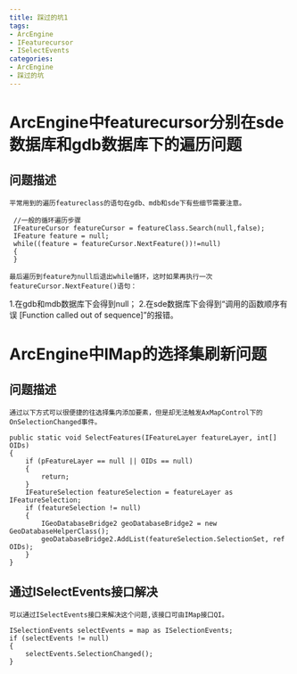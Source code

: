 ```yaml
---
title: 踩过的坑1
tags:
- ArcEngine
- IFeaturecursor
- ISelectEvents
categories:
- ArcEngine
- 踩过的坑
---
```


# ArcEngine中featurecursor分别在sde数据库和gdb数据库下的遍历问题
## 问题描述
    平常用到的遍历featureclass的语句在gdb、mdb和sde下有些细节需要注意。
```C#{.line-numbers}
 //一般的循环遍历步骤
 IFeatureCursor featureCursor = featureClass.Search(null,false);
 IFeature feature = null;
 while((feature = featureCursor.NextFeature())!=null)
 {
 }
```
    最后遍历到feature为null后退出while循环，这时如果再执行一次featureCursor.NextFeature()语句：
 1.在gdb和mdb数据库下会得到null；
 2.在sde数据库下会得到“调用的函数顺序有误 [Function called out of sequence]”的报错。



# ArcEngine中IMap的选择集刷新问题
## 问题描述
    通过以下方式可以很便捷的往选择集内添加要素，但是却无法触发AxMapControl下的OnSelectionChanged事件。
```C#{.line-numbers}
public static void SelectFeatures(IFeatureLayer featureLayer, int[] OIDs)
{
    if (pFeatureLayer == null || OIDs == null)
    {
        return;
    }
    IFeatureSelection featureSelection = featureLayer as IFeatureSelection;
    if (featureSelection != null)
    {
        IGeoDatabaseBridge2 geoDatabaseBridge2 = new GeoDatabaseHelperClass();
        geoDatabaseBridge2.AddList(featureSelection.SelectionSet, ref OIDs);
    }
}
```
## 通过ISelectEvents接口解决
    可以通过ISelectEvents接口来解决这个问题,该接口可由IMap接口QI。
```C#{.line-numbers}
ISelectionEvents selectEvents = map as ISelectionEvents;
if (selectEvents != null)
{
    selectEvents.SelectionChanged();
}
```